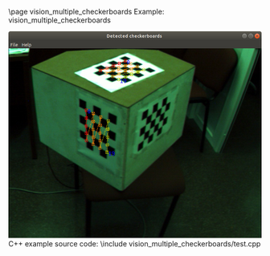 \page vision_multiple_checkerboards Example: vision_multiple_checkerboards

![vision_multiple_checkerboards screenshot](doc/source/images/vision_multiple_checkerboards_screenshot.png)
C++ example source code:
\include vision_multiple_checkerboards/test.cpp
